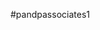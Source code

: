#pandpassociates1

<!--
**pandpassociates1/pandpassociates1** is a ✨ _special_ ✨ repository because its `README.md` (this file) appears on your GitHub profile.

Here are some ideas to get you started:

- 🔭 I’m currently working on a course with HyperionDev
- 🌱 I’m currently learning how to use github
- 👯 I’m looking to collaborate on webdesign
